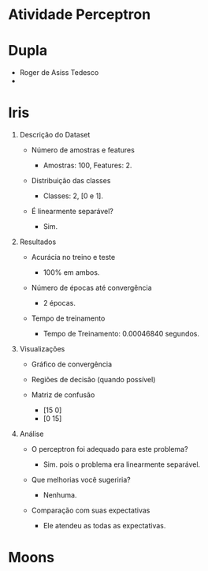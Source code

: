 # Atividade Perceptron

# Dupla

- Roger de Asiss Tedesco
- 

# Iris

1.  Descrição do Dataset
    - Número de amostras e features   
        - Amostras: 100, Features: 2.

    - Distribuição das classes
        - Classes: 2, [0 e 1].

    - É linearmente separável?
        - Sim.

2.  Resultados
    - Acurácia no treino e teste
        - 100% em ambos.

    - Número de épocas até convergência
        - 2 épocas.

    - Tempo de treinamento
        - Tempo de Treinamento: 0.00046840 segundos.

3.  Visualizações
    - Gráfico de convergência

    - Regiões de decisão (quando possível)

    - Matriz de confusão
        - [15 0]
        - [0 15]
4.  Análise
    - O perceptron foi adequado para este problema?
        - Sim. pois o problema era linearmente separável.

    - Que melhorias você sugeriria?
        - Nenhuma.

    - Comparação com suas expectativas
        - Ele atendeu as todas as expectativas.

# Moons